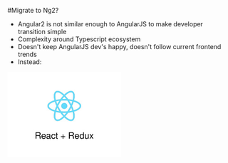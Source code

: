 #Migrate to Ng2?

* Angular2 is not similar enough to AngularJS to make developer transition simple <!-- .element: class="fragment" data-fragment-index="1" -->
* Complexity around Typescript ecosystem <!-- .element: class="fragment" data-fragment-index="2" -->
* Doesn't keep AngularJS dev's happy, doesn't follow current frontend trends <!-- .element: class="fragment" data-fragment-index="3" -->
* Instead: <!-- .element: class="fragment" data-fragment-index="4" -->

![](resources/reactredux1.jpg) <!-- .element: class="fragment" data-fragment-index="5" -->
